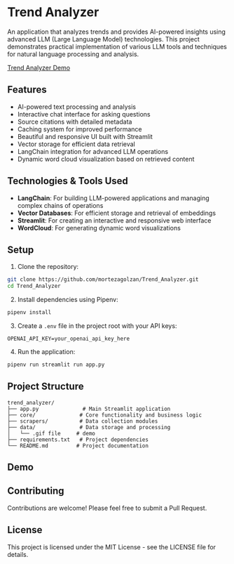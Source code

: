 # Trend Analyzer

An application that analyzes trends and provides AI-powered insights using advanced LLM (Large Language Model) technologies. This project demonstrates practical implementation of various LLM tools and techniques for natural language processing and analysis.

[Trend Analyzer Demo](data/demo.gif)
## Features

- AI-powered text processing and analysis
- Interactive chat interface for asking questions
- Source citations with detailed metadata
- Caching system for improved performance
- Beautiful and responsive UI built with Streamlit
- Vector storage for efficient data retrieval
- LangChain integration for advanced LLM operations
- Dynamic word cloud visualization based on retrieved content

## Technologies & Tools Used

- **LangChain**: For building LLM-powered applications and managing complex chains of operations
- **Vector Databases**: For efficient storage and retrieval of embeddings
- **Streamlit**: For creating an interactive and responsive web interface
- **WordCloud**: For generating dynamic word visualizations

## Setup

1. Clone the repository:
```bash
git clone https://github.com/mortezagolzan/Trend_Analyzer.git
cd Trend_Analyzer
```

2. Install dependencies using Pipenv:
```bash
pipenv install
```

3. Create a `.env` file in the project root with your API keys:
```
OPENAI_API_KEY=your_openai_api_key_here
```

4. Run the application:
```bash
pipenv run streamlit run app.py
```

## Project Structure

```
trend_analyzer/
├── app.py              # Main Streamlit application
├── core/              # Core functionality and business logic
├── scrapers/          # Data collection modules
├── data/              # Data storage and processing
│   └── .gif file     # demo
├── requirements.txt   # Project dependencies
└── README.md         # Project documentation
```

## Demo




## Contributing

Contributions are welcome! Please feel free to submit a Pull Request.

## License

This project is licensed under the MIT License - see the LICENSE file for details. 

